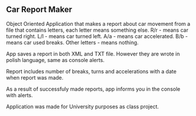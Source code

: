 ## Car Report Maker

Object Oriented Application that makes a report about car movement from a file that contains letters, each letter means something else.
R/r - means car turned right.
L/l - means car turned left.
A/a - means car accelerated.
B/b - means car used breaks.
Other letters - means nothing.

App saves a report in both XML and TXT file. However they are wrote in polish language, same as console alerts.

Report includes number of breaks, turns and accelerations with a date when report was made.

As a result of successfuly made reports, app informs you in the console with alerts.

Application was made for University purposes as class project.
